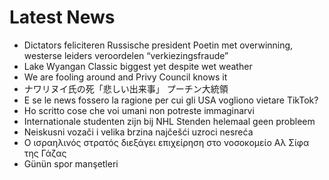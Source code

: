 # Latest News
-  Dictators feliciteren Russische president Poetin met overwinning, westerse leiders veroordelen “verkiezingsfraude”
-  Lake Wyangan Classic biggest yet despite wet weather
-  We are fooling around and Privy Council knows it
-  ナワリヌイ氏の死「悲しい出来事」 プーチン大統領
-  E se le news fossero la ragione per cui gli USA vogliono vietare TikTok?
-  Ho scritto cose che voi umani non potreste immaginarvi
-  Internationale studenten zijn bij NHL Stenden helemaal geen probleem
-  Neiskusni vozači i velika brzina najčešći uzroci nesreća
-  Ο ισραηλινός στρατός διεξάγει επιχείρηση στο νοσοκομείο Αλ Σίφα της Γάζας
-  Günün spor manşetleri
